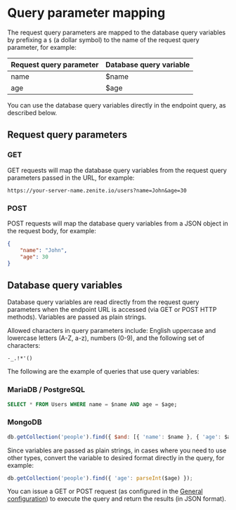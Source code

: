 # Query parameter mapping

The request query parameters are mapped to the database query variables by prefixing a `$` (a dollar symbol) to the name of the request query parameter, for example:

| Request query parameter | Database query variable   |
| ----------------------- | ------------------------- |
| name                    | $name                     |
| age                     | $age                      |

You can use the database query variables directly in the endpoint query, as described below.

## Request query parameters

### GET

GET requests will map the database query variables from the request query parameters passed in the URL, for example:
```
https://your-server-name.zenite.io/users?name=John&age=30
```

### POST

POST requests will map the database query variables from a JSON object in the request body, for example:

```json
{
    "name": "John",
    "age": 30
}
```

## Database query variables

Database query variables are read directly from the request query parameters when the endpoint URL is accessed (via GET or POST HTTP methods). Variables are passed as plain strings.

Allowed characters in query parameters include: English uppercase and lowercase letters (A-Z, a-z), numbers (0-9), and the following set of characters:

```
-_.!*'()
```

The following are the example of queries that use query variables:

### MariaDB / PostgreSQL

```sql
SELECT * FROM Users WHERE name = $name AND age = $age;
```

### MongoDB

```javascript
db.getCollection('people').find({ $and: [{ 'name': $name }, { 'age': $age }] });
```

Since variables are passed as plain strings, in cases where you need to use other types, convert the variable to desired format directly in the query, for example:

```javascript
db.getCollection('people').find({ 'age': parseInt($age) });
```

You can issue a GET or POST request (as configured in the [General configuration](endpoints/general.md)) to execute the query and return the results (in JSON format).